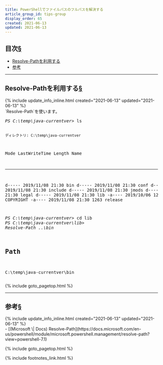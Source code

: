 ```yaml
---
title: PowerShellでファイルパスのフルパスを解決する
article_group_id: tips-group
display_order: 65
created: 2021-06-13
updated: 2021-06-13
---
```


## <a name="index">目次</a><a class="heading-anchor-permalink" href="#目次">§</a>

<ul id="index_ul">
<li><a href="#Resolve-Pathを利用する">Resolve-Pathを利用する</a></li>
<li><a href="#参考">参考</a></li>
</ul>

* * *
## <a name="Resolve-Pathを利用する">Resolve-Pathを利用する</a><a class="heading-anchor-permalink" href="#Resolve-Pathを利用する">§</a>
<div class="chapter-updated">{% include update_info_inline.html created="2021-06-13" updated="2021-06-13" %}</div>
`Resolve-Path`を使います。

<div class="code-box-output no-title">
<pre>
<em class="command">PS C:\temp\java-currentver&gt;</em> ls


    ディレクトリ: C:\temp\java-currentver


Mode                 LastWriteTime         Length Name
----                 -------------         ------ ----
d-----        2019/11/08     21:30                bin
d-----        2019/11/08     21:30                conf
d-----        2019/11/08     21:30                include
d-----        2019/11/08     21:30                jmods
d-----        2019/11/08     21:30                legal
d-----        2019/11/08     21:30                lib
-a----        2019/10/06     12:01           3244 COPYRIGHT
-a----        2019/11/08     21:30           1263 release


<em class="command">PS C:\temp\java-currentver&gt;</em> cd lib
<em class="command">PS C:\temp\java-currentver\lib&gt;</em> <em>Resolve-Path</em> <em class="blue">..\bin</em>

Path
----
C:\temp\java-currentver\bin
</pre>
</div>

{% include goto_pagetop.html %}

* * *
## <a name="参考">参考</a><a class="heading-anchor-permalink" href="#参考">§</a>
<div class="chapter-updated">{% include update_info_inline.html created="2021-06-13" updated="2021-06-13" %}</div>
- [(Microsoft \| Docs) Resolve-Path](https://docs.microsoft.com/en-us/powershell/module/microsoft.powershell.management/resolve-path?view=powershell-7.1)

{% include goto_pagetop.html %}

{% include footnotes_link.html %}

